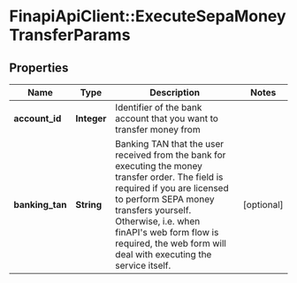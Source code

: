 # FinapiApiClient::ExecuteSepaMoneyTransferParams

## Properties
Name | Type | Description | Notes
------------ | ------------- | ------------- | -------------
**account_id** | **Integer** | Identifier of the bank account that you want to transfer money from | 
**banking_tan** | **String** | Banking TAN that the user received from the bank for executing the money transfer order. The field is required if you are licensed to perform SEPA money transfers yourself. Otherwise, i.e. when finAPI&#39;s web form flow is required, the web form will deal with executing the service itself. | [optional] 


